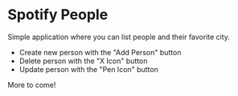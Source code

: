 # Spotify People

Simple application where you can list people and their favorite city.

  + Create new person with the "Add Person" button
  + Delete person with the "X Icon" button
  + Update person with the "Pen Icon" button
  
More to come!
